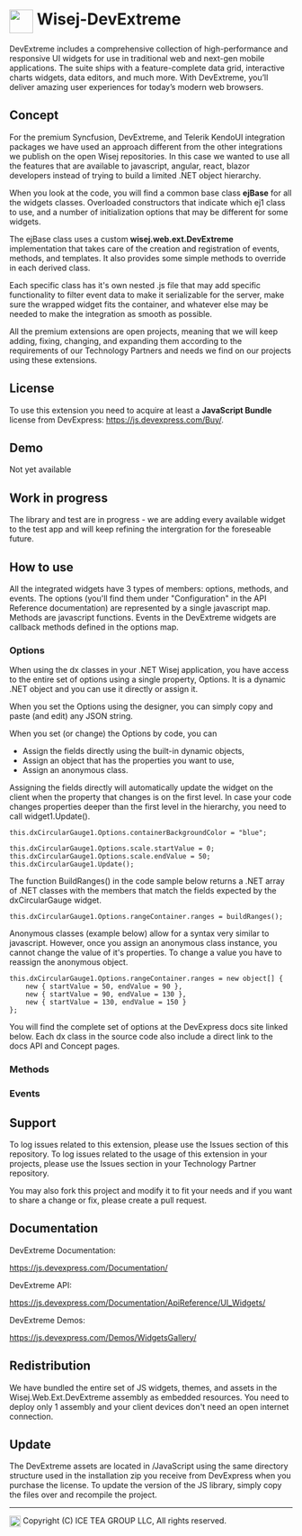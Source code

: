 # <img src="https://wisej.com/wp-content/uploads/2018/09/Wisej-Black.png" height="42" align="top"/> Wisej-DevExtreme

DevExtreme includes a comprehensive collection of high-performance and responsive UI widgets for use in traditional web and next-gen mobile applications. The suite ships with a feature-complete data grid, interactive charts widgets, data editors, and much more. With DevExtreme, you’ll deliver amazing user experiences for today’s modern web browsers.


## Concept
For the premium Syncfusion, DevExtreme, and Telerik KendoUI integration packages we have used an approach different from the other integrations we publish on the open Wisej repositories. In this case we wanted to use all the features that are available to javascript, angular, react, blazor developers instead of trying to build a limited .NET object hierarchy.

When you look at the code, you will find a common base class **ejBase** for all the widgets classes. Overloaded constructors that indicate which ej1 class to use, and a number of initialization options that may be different for some widgets.

The ejBase class uses a custom **wisej.web.ext.DevExtreme** implementation that takes care of the creation and registration of events, methods, and templates. It also provides some simple methods to override in each derived class.

Each specific class has it's own nested .js file that may add specific functionality to filter event data to make it serializable for the server, make sure the wrapped widget fits the container, and whatever else may be needed to make the integration as smooth as possible.

All the premium extensions are open projects, meaning that we will keep adding, fixing, changing, and expanding them according to the requirements of our Technology Partners and needs we find on our projects using these extensions.

## License
To use this extension you need to acquire at least a **JavaScript Bundle** license from DevExpress: https://js.devexpress.com/Buy/.

## Demo
Not yet available

## Work in progress
The library and test are in progress - we are adding every available widget to the test app and will keep refining the intergration for the foreseable future.

## How to use
All the integrated widgets have 3 types of members: options, methods, and events. The options (you'll find them under "Configuration" in the API Reference documentation) are represented by a single javascript map. Methods are javascript functions. Events in the DevExtreme widgets are callback methods defined in the options map.

### Options
When using the dx classes in your .NET Wisej application, you have access to the entire set of options using a single property, Options. It is a dynamic .NET object and you can use it directly or assign it.

When you set the Options using the designer, you can simply copy and paste (and edit) any JSON string.

When you set (or change) the Options by code, you can

- Assign the fields directly using the built-in dynamic objects,
- Assign an object that has the properties you want to use,
- Assign an anonymous class.

Assigning the fields directly will automatically update the widget on the client when the property that changes is on the first level. In case your code changes properties deeper than the first level in the hierarchy, you need to call widget1.Update().

~~~
this.dxCircularGauge1.Options.containerBackgroundColor = "blue";

this.dxCircularGauge1.Options.scale.startValue = 0;
this.dxCircularGauge1.Options.scale.endValue = 50;
this.dxCircularGauge1.Update();
~~~

The function BuildRanges() in the code sample below returns a .NET array of .NET classes with the members that match the fields expected by the dxCircularGauge widget.

~~~
this.dxCircularGauge1.Options.rangeContainer.ranges = buildRanges();
~~~

Anonymous classes (example below) allow for a syntax very similar to javascript. However, once you assign an anonymous class instance, you cannot change the value of it's properties. To change a value you have to reassign the anonymous object.

~~~
this.dxCircularGauge1.Options.rangeContainer.ranges = new object[] {
    new { startValue = 50, endValue = 90 },
    new { startValue = 90, endValue = 130 },
    new { startValue = 130, endValue = 150 }
};
~~~

You will find the complete set of options at the DevExpress docs site linked below. Each dx class in the source code also include a direct link to the docs API and Concept pages.

### Methods

### Events

## Support
To log issues related to this extension, please use the Issues section of this repository. To log issues related to the usage of this extension in your projects, please use the Issues section in your Technology Partner repository.

You may also fork this project and modify it to fit your needs and if you want to share a change or fix, please create a pull request.

## Documentation

DevExtreme Documentation:

https://js.devexpress.com/Documentation/

DevExtreme API:

https://js.devexpress.com/Documentation/ApiReference/UI_Widgets/

DevExtreme Demos:

https://js.devexpress.com/Demos/WidgetsGallery/

## Redistribution

We have bundled the entire set of JS widgets, themes, and assets in the Wisej.Web.Ext.DevExtreme assembly as embedded resources. You need to deploy only 1 assembly and your client devices don't need an open internet connection.

## Update

The DevExtreme assets are located in /JavaScript using the same directory structure used in the installation zip you receive from DevExpress when you purchase the license. To update the version of the JS library, simply copy the files over and recompile the project.



---
<img src="http://iceteagroup.com/wp-content/uploads/2017/01/Square-64x64-trasp.png" height="20" align="top"> Copyright (C) ICE TEA GROUP LLC, All rights reserved.
